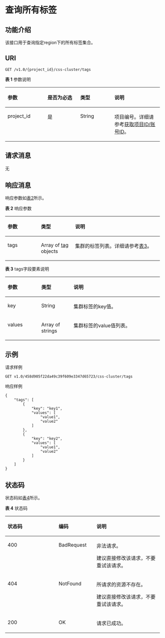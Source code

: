 # 查询所有标签<a name="css_03_0079"></a>

## 功能介绍<a name="section75737501719"></a>

该接口用于查询指定region下的所有标签集合。

## URI<a name="section115741054178"></a>

```
GET /v1.0/{project_id}/css-cluster/tags
```

**表 1**  参数说明

<a name="table85787561718"></a>
<table><thead align="left"><tr id="row196991518175"><th class="cellrowborder" valign="top" width="25.77%" id="mcps1.2.5.1.1"><p id="p12699185101719"><a name="p12699185101719"></a><a name="p12699185101719"></a>参数</p>
</th>
<th class="cellrowborder" valign="top" width="21.19%" id="mcps1.2.5.1.2"><p id="p1269975161713"><a name="p1269975161713"></a><a name="p1269975161713"></a>是否为必选</p>
</th>
<th class="cellrowborder" valign="top" width="22.11%" id="mcps1.2.5.1.3"><p id="p469911514175"><a name="p469911514175"></a><a name="p469911514175"></a>类型</p>
</th>
<th class="cellrowborder" valign="top" width="30.930000000000003%" id="mcps1.2.5.1.4"><p id="p1869911561716"><a name="p1869911561716"></a><a name="p1869911561716"></a>说明</p>
</th>
</tr>
</thead>
<tbody><tr id="row10699115191716"><td class="cellrowborder" valign="top" width="25.77%" headers="mcps1.2.5.1.1 "><p id="p146994513174"><a name="p146994513174"></a><a name="p146994513174"></a>project_id</p>
</td>
<td class="cellrowborder" valign="top" width="21.19%" headers="mcps1.2.5.1.2 "><p id="p2699135131720"><a name="p2699135131720"></a><a name="p2699135131720"></a>是</p>
</td>
<td class="cellrowborder" valign="top" width="22.11%" headers="mcps1.2.5.1.3 "><p id="p1769911516173"><a name="p1769911516173"></a><a name="p1769911516173"></a>String</p>
</td>
<td class="cellrowborder" valign="top" width="30.930000000000003%" headers="mcps1.2.5.1.4 "><p id="p1869916551714"><a name="p1869916551714"></a><a name="p1869916551714"></a>项目编号。详细请参考<a href="获取项目ID-账号ID.md">获取项目ID/账号ID</a>。</p>
</td>
</tr>
</tbody>
</table>

## 请求消息<a name="section258613510176"></a>

无

## 响应消息<a name="section86215510171"></a>

响应参数如[表2](#table0621135181710)所示。

**表 2**  响应参数

<a name="table0621135181710"></a>
<table><thead align="left"><tr id="row17701135201711"><th class="cellrowborder" valign="top" width="21.582158215821583%" id="mcps1.2.4.1.1"><p id="p18701455173"><a name="p18701455173"></a><a name="p18701455173"></a>参数</p>
</th>
<th class="cellrowborder" valign="top" width="22.072207220722074%" id="mcps1.2.4.1.2"><p id="p137016514178"><a name="p137016514178"></a><a name="p137016514178"></a>类型</p>
</th>
<th class="cellrowborder" valign="top" width="56.34563456345635%" id="mcps1.2.4.1.3"><p id="p9701165181715"><a name="p9701165181715"></a><a name="p9701165181715"></a>说明</p>
</th>
</tr>
</thead>
<tbody><tr id="row37013531713"><td class="cellrowborder" valign="top" width="21.582158215821583%" headers="mcps1.2.4.1.1 "><p id="p5955115505613"><a name="p5955115505613"></a><a name="p5955115505613"></a>tags</p>
</td>
<td class="cellrowborder" valign="top" width="22.072207220722074%" headers="mcps1.2.4.1.2 "><p id="p107015513172"><a name="p107015513172"></a><a name="p107015513172"></a>Array of  <a href="#table4597205181712">tag</a> objects</p>
</td>
<td class="cellrowborder" valign="top" width="56.34563456345635%" headers="mcps1.2.4.1.3 "><p id="p170110515176"><a name="p170110515176"></a><a name="p170110515176"></a>集群的标签列表。详细请参考<a href="#table4597205181712">表3</a>。</p>
</td>
</tr>
</tbody>
</table>

**表 3**  tags字段要素说明

<a name="table4597205181712"></a>
<table><thead align="left"><tr id="row187001551176"><th class="cellrowborder" valign="top" width="21.78%" id="mcps1.2.4.1.1"><p id="p9700145121717"><a name="p9700145121717"></a><a name="p9700145121717"></a>参数</p>
</th>
<th class="cellrowborder" valign="top" width="20.9%" id="mcps1.2.4.1.2"><p id="p570012510179"><a name="p570012510179"></a><a name="p570012510179"></a>类型</p>
</th>
<th class="cellrowborder" valign="top" width="57.32000000000001%" id="mcps1.2.4.1.3"><p id="p117003551718"><a name="p117003551718"></a><a name="p117003551718"></a>说明</p>
</th>
</tr>
</thead>
<tbody><tr id="row117009591711"><td class="cellrowborder" valign="top" width="21.78%" headers="mcps1.2.4.1.1 "><p id="p1370013512174"><a name="p1370013512174"></a><a name="p1370013512174"></a>key</p>
</td>
<td class="cellrowborder" valign="top" width="20.9%" headers="mcps1.2.4.1.2 "><p id="p770020521719"><a name="p770020521719"></a><a name="p770020521719"></a>String</p>
</td>
<td class="cellrowborder" valign="top" width="57.32000000000001%" headers="mcps1.2.4.1.3 "><p id="p7955520351"><a name="p7955520351"></a><a name="p7955520351"></a>集群标签的key值。</p>
</td>
</tr>
<tr id="row17700852177"><td class="cellrowborder" valign="top" width="21.78%" headers="mcps1.2.4.1.1 "><p id="p12700450178"><a name="p12700450178"></a><a name="p12700450178"></a>values</p>
</td>
<td class="cellrowborder" valign="top" width="20.9%" headers="mcps1.2.4.1.2 "><p id="p370017511174"><a name="p370017511174"></a><a name="p370017511174"></a>Array of strings</p>
</td>
<td class="cellrowborder" valign="top" width="57.32000000000001%" headers="mcps1.2.4.1.3 "><p id="p147001955176"><a name="p147001955176"></a><a name="p147001955176"></a>集群标签的value值列表。</p>
</td>
</tr>
</tbody>
</table>

## 示例<a name="section1516452839"></a>

请求样例

```
GET v1.0/458d905f22da49c39f609e3347d65723/css-cluster/tags
```

响应样例

```
{
    "tags": [
        {
            "key": "key1",
            "values": [
                "value1",
                "value2"
            ]
        },
        {
            "key": "key2",
            "values": [
                "value1",
                "value2"
            ]
        }
    ]
}
```

## 状态码<a name="section262385181716"></a>

状态码如[表4](#table12321369178)所示。

**表 4**  状态码

<a name="table12321369178"></a>
<table><thead align="left"><tr id="css_03_0018_row1972183521418"><th class="cellrowborder" valign="top" width="33%" id="mcps1.2.4.1.1"><p id="css_03_0018_p14560134151414"><a name="css_03_0018_p14560134151414"></a><a name="css_03_0018_p14560134151414"></a>状态码</p>
</th>
<th class="cellrowborder" valign="top" width="24.51%" id="mcps1.2.4.1.2"><p id="css_03_0018_p5563194141411"><a name="css_03_0018_p5563194141411"></a><a name="css_03_0018_p5563194141411"></a>编码</p>
</th>
<th class="cellrowborder" valign="top" width="42.49%" id="mcps1.2.4.1.3"><p id="css_03_0018_p256616411143"><a name="css_03_0018_p256616411143"></a><a name="css_03_0018_p256616411143"></a>说明</p>
</th>
</tr>
</thead>
<tbody><tr id="css_03_0018_row129720356144"><td class="cellrowborder" valign="top" width="33%" headers="mcps1.2.4.1.1 "><p id="css_03_0018_p1957004131410"><a name="css_03_0018_p1957004131410"></a><a name="css_03_0018_p1957004131410"></a>400</p>
</td>
<td class="cellrowborder" valign="top" width="24.51%" headers="mcps1.2.4.1.2 "><p id="css_03_0018_p165731141171419"><a name="css_03_0018_p165731141171419"></a><a name="css_03_0018_p165731141171419"></a>BadRequest</p>
</td>
<td class="cellrowborder" valign="top" width="42.49%" headers="mcps1.2.4.1.3 "><p id="css_03_0018_p65778413148"><a name="css_03_0018_p65778413148"></a><a name="css_03_0018_p65778413148"></a>非法请求。</p>
<p id="css_03_0018_p1557974171415"><a name="css_03_0018_p1557974171415"></a><a name="css_03_0018_p1557974171415"></a>建议直接修改该请求，不要重试该请求。</p>
</td>
</tr>
<tr id="css_03_0018_row8972103517147"><td class="cellrowborder" valign="top" width="33%" headers="mcps1.2.4.1.1 "><p id="css_03_0018_p75841441191410"><a name="css_03_0018_p75841441191410"></a><a name="css_03_0018_p75841441191410"></a>404</p>
</td>
<td class="cellrowborder" valign="top" width="24.51%" headers="mcps1.2.4.1.2 "><p id="css_03_0018_p258716416142"><a name="css_03_0018_p258716416142"></a><a name="css_03_0018_p258716416142"></a>NotFound</p>
</td>
<td class="cellrowborder" valign="top" width="42.49%" headers="mcps1.2.4.1.3 "><p id="css_03_0018_p15589154118141"><a name="css_03_0018_p15589154118141"></a><a name="css_03_0018_p15589154118141"></a>所请求的资源不存在。</p>
<p id="css_03_0018_p14590164151410"><a name="css_03_0018_p14590164151410"></a><a name="css_03_0018_p14590164151410"></a>建议直接修改该请求，不要重试该请求。</p>
</td>
</tr>
<tr id="css_03_0018_row297223511416"><td class="cellrowborder" valign="top" width="33%" headers="mcps1.2.4.1.1 "><p id="css_03_0018_p13595164131416"><a name="css_03_0018_p13595164131416"></a><a name="css_03_0018_p13595164131416"></a>200</p>
</td>
<td class="cellrowborder" valign="top" width="24.51%" headers="mcps1.2.4.1.2 "><p id="css_03_0018_p9598741131416"><a name="css_03_0018_p9598741131416"></a><a name="css_03_0018_p9598741131416"></a>OK</p>
</td>
<td class="cellrowborder" valign="top" width="42.49%" headers="mcps1.2.4.1.3 "><p id="css_03_0018_p659994115146"><a name="css_03_0018_p659994115146"></a><a name="css_03_0018_p659994115146"></a>请求已成功。</p>
</td>
</tr>
</tbody>
</table>

